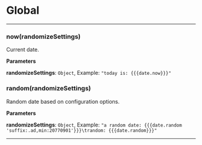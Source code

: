 # Global





* * *

### now(randomizeSettings) 

Current date.

**Parameters**

**randomizeSettings**: `Object`, Example: `"today is: {{{date.now}}}"`



### random(randomizeSettings) 

Random date based on configuration options.

**Parameters**

**randomizeSettings**: `Object`, Example: `"a random date: {{{date.random 'suffix:.ad,min:20770901'}}}\trandom: {{{date.random}}}"`




* * *










